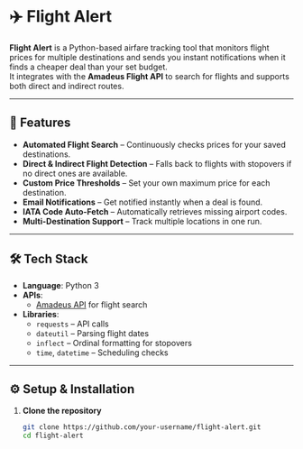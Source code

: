 # ✈️ Flight Alert

**Flight Alert** is a Python-based airfare tracking tool that monitors flight prices for multiple destinations and sends you instant notifications when it finds a cheaper deal than your set budget.  
It integrates with the **Amadeus Flight API** to search for flights and supports both direct and indirect routes.

---

## 📌 Features

- **Automated Flight Search** – Continuously checks prices for your saved destinations.
- **Direct & Indirect Flight Detection** – Falls back to flights with stopovers if no direct ones are available.
- **Custom Price Thresholds** – Set your own maximum price for each destination.
- **Email Notifications** – Get notified instantly when a deal is found.
- **IATA Code Auto-Fetch** – Automatically retrieves missing airport codes.
- **Multi-Destination Support** – Track multiple locations in one run.

---

## 🛠️ Tech Stack

- **Language**: Python 3
- **APIs**:  
  - [Amadeus API](https://developers.amadeus.com/) for flight search  
- **Libraries**:
  - `requests` – API calls
  - `dateutil` – Parsing flight dates
  - `inflect` – Ordinal formatting for stopovers
  - `time`, `datetime` – Scheduling checks

---


## ⚙️ Setup & Installation

1. **Clone the repository**
   ```bash
   git clone https://github.com/your-username/flight-alert.git
   cd flight-alert
